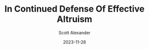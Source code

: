 ---
layout: podcast
title: "In Continued Defense Of Effective Altruism"
author: Scott Alexander
description: https://www.astralcodexten.com/p/in-continued-defense-of-effective
date: 2023-11-28
length: 4979262
duration: 1245
guid: in-continued-defense-of-effective
---